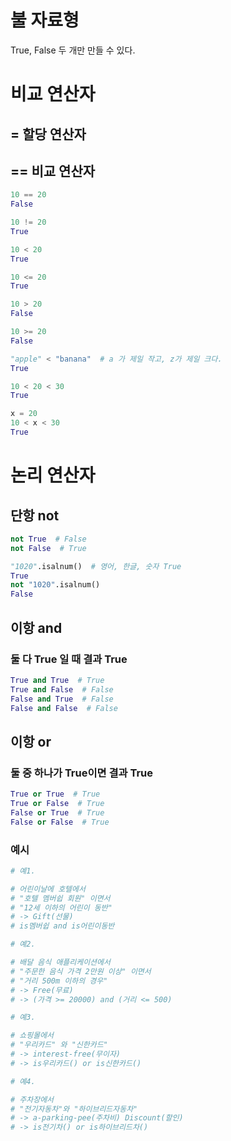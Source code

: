 # 불 자료형

True, False 두 개만 만들 수 있다.

# 비교 연산자
## = 할당 연산자
## == 비교 연산자

```python
10 == 20
False

10 != 20
True

10 < 20
True

10 <= 20
True

10 > 20
False

10 >= 20
False

"apple" < "banana"  # a 가 제일 작고, z가 제일 크다. 
True

10 < 20 < 30
True

x = 20
10 < x < 30
True
```

# 논리 연산자
## 단항 not
```python
not True  # False
not False  # True

"1020".isalnum()  # 영어, 한글, 숫자 True
True
not "1020".isalnum()
False
```
## 이항 and
### 둘 다 True 일 때 결과 True
```python
True and True  # True
True and False  # False
False and True  # False
False and False  # False
```

## 이항 or
### 둘 중 하나가 True이면 결과 True
```python
True or True  # True
True or False  # True
False or True  # True
False or False  # True
```

### 예시
```python
# 예1.

# 어린이날에 호텔에서
# "호텔 멤버쉽 회원" 이면서
# "12세 이하의 어린이 동반"
# -> Gift(선물)
# is멤버쉽 and is어린이동반

# 예2.

# 배달 음식 애플리케이션에서
# "주문한 음식 가격 2만원 이상" 이면서
# "거리 500m 이하의 경우"
# -> Free(무료)
# -> (가격 >= 20000) and (거리 <= 500)

# 예3.

# 쇼핑몰에서
# "우리카드" 와 "신한카드"
# -> interest-free(무이자)
# -> is우리카드() or is신한카드()

# 예4.

# 주차장에서
# "전기자동차"와 "하이브리드자동차"
# -> a-parking-pee(주차비) Discount(할인)
# -> is전기차() or is하이브리드차()
```


